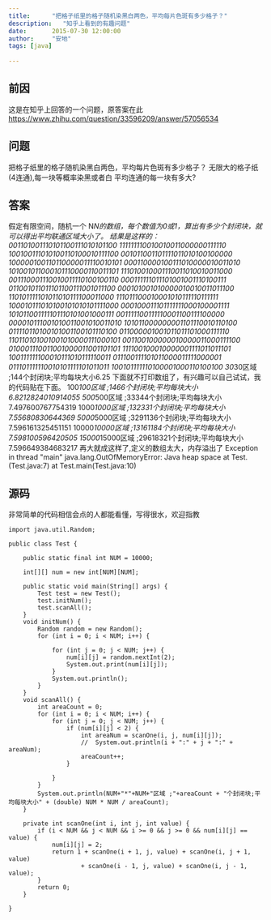 ```yaml
---
title:      "把格子纸里的格子随机染黑白两色，平均每片色斑有多少格子？"
description:   "知乎上看到的有趣问题"
date:       2015-07-30 12:00:00
author:     "安地"
tags: [java]
    
---
```


## 前因

这是在知乎上回答的一个问题，原答案在此<https://www.zhihu.com/question/33596209/answer/57056534>


## 问题

把格子纸里的格子随机染黑白两色，平均每片色斑有多少格子？
无限大的格子纸(4连通),每一块等概率染黑或者白
平均连通的每一块有多大?

## 答案

假定有限空间，随机一个 N*N的数组，每个数值为0或1，算出有多少个封闭块，就可以得出平均联通区域大小了。
结果是这样的：
001101001110101100111010101100
111111110010010011000000111110
100100111010100110100010111100
001011001101111011010100100000
100000100110110000011110010101
000110000100111010000010011010
101001011000101110000110011101
111010010001110011010010011000
001110001110010011110100100110
000111111011101001001110100111
011001011011101100111001011100
000101001010000010010011011100
110101111101011010111100011000
111011100010001010111110111111
100010111010100101010101111000
000100011101111111000100001111
101011001111101110101001000111
001111100111110001100111100000
000010111001010011001010011010
101011000000001101110010110100
011110110100101001100101110100
011000001001011011101000111110
110110101001001010000111000101
001100100000010000011000111100
010001110011001000011001101101
111100100010000001111011011101
100111111100010111010111110011
011100111101011000011111000001
011101111110010101111101011011
100101111110100001000110100100
30*30区域 ;144个封闭块;平均每块大小6.25
下面就不打印数组了，有兴趣可以自己试试，我的代码贴在下面。
100*100区域 ;1466个封闭块;平均每块大小6.8212824010914055
500*500区域 ;33344个封闭块;平均每块大小7.497600767754319
1000*1000区域 ;132331个封闭块;平均每块大小7.55680830644369
5000*5000区域 ;3291136个封闭块;平均每块大小7.596161325451151
10000*10000区域 ;13161184个封闭块;平均每块大小7.598100596420505
15000*15000区域 ;29618321个封闭块;平均每块大小7.596649384683217
再大就成这样了,定义的数组太大，内存溢出了
Exception in thread "main" java.lang.OutOfMemoryError: Java heap space
at Test.<init>(Test.java:7)
at Test.main(Test.java:10)

## 源码
非常简单的代码相信会点的人都能看懂，写得很水，欢迎指教

  	
	import java.util.Random;

    public class Test {

        public static final int NUM = 10000;

        int[][] num = new int[NUM][NUM];

        public static void main(String[] args) {
            Test test = new Test();
            test.initNum();
            test.scanAll();
        }
        void initNum() {
            Random random = new Random();
            for (int i = 0; i < NUM; i++) {

                for (int j = 0; j < NUM; j++) {
                    num[i][j] = random.nextInt(2);
                    System.out.print(num[i][j]);
                }
                System.out.println();
            }
        }
        void scanAll() {
            int areaCount = 0;
            for (int i = 0; i < NUM; i++) {
                for (int j = 0; j < NUM; j++) {
                    if (num[i][j] < 2) {
                        int areaNum = scanOne(i, j, num[i][j]);
                        //	System.out.println(i + ":" + j + ":" + areaNum);
                        areaCount++;
                    }

                }
            }
            System.out.println(NUM+"*"+NUM+"区域 ;"+areaCount + "个封闭块;平均每块大小" + (double) NUM * NUM / areaCount);
        }

        private int scanOne(int i, int j, int value) {
            if (i < NUM && j < NUM && i >= 0 && j >= 0 && num[i][j] == value) {
                num[i][j] = 2;
                return 1 + scanOne(i + 1, j, value) + scanOne(i, j + 1, value)
                        + scanOne(i - 1, j, value) + scanOne(i, j - 1, value);
            }
            return 0;
        }

    }

